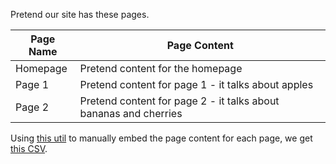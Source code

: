 Pretend our site has these pages.

| Page Name | Page Content                                                     |
|-----------|------------------------------------------------------------------|
| Homepage  | Pretend content for the homepage                                 |
| Page 1    | Pretend content for page 1 - it talks about apples               |
| Page 2    | Pretend content for page 2 - it talks about bananas and cherries |

Using [this util](../../utils/manually-embed-text) to manually embed the page content for each page, we get [this CSV](step_1_output.csv).